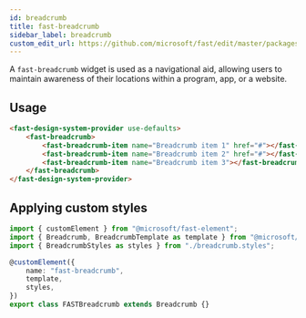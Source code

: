 ```yaml
---
id: breadcrumb
title: fast-breadcrumb
sidebar_label: breadcrumb
custom_edit_url: https://github.com/microsoft/fast/edit/master/packages/web-components/fast-foundation/src/breadcrumb/README.md
---
```


A `fast-breadcrumb` widget is used as a navigational aid, allowing users to maintain awareness of their locations within a program, app, or a website.

## Usage

```html live
<fast-design-system-provider use-defaults>
    <fast-breadcrumb>
        <fast-breadcrumb-item name="Breadcrumb item 1" href="#"></fast-breadcrumb-item>
        <fast-breadcrumb-item name="Breadcrumb item 2" href="#"></fast-breadcrumb-item>
        <fast-breadcrumb-item name="Breadcrumb item 3"></fast-breadcrumb-item>
    </fast-breadcrumb>
</fast-design-system-provider>
```

## Applying custom styles

```ts
import { customElement } from "@microsoft/fast-element";
import { Breadcrumb, BreadcrumbTemplate as template } from "@microsoft/fast-foundation";
import { BreadcrumbStyles as styles } from "./breadcrumb.styles";

@customElement({
    name: "fast-breadcrumb",
    template,
    styles,
})
export class FASTBreadcrumb extends Breadcrumb {}
```